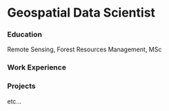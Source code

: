 # Geospatial Data Scientist

### Education
Remote Sensing, Forest Resources Management, MSc

### Work Experience 

### Projects

etc...
